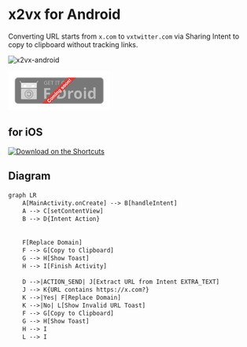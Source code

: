 # x2vx for Android
Converting URL starts from `x.com` to `vxtwitter.com` via Sharing Intent to copy to clipboard without tracking links.

![x2vx-android](https://github.com/unlimish/x2vx-android/assets/14168376/43e35eaa-3657-41a2-9499-0ada2e9b633e)

 [<img src="https://raw.githubusercontent.com/enricocid/fdroid-custom-badges/main/badge_get-it-on-coming-soon.png"
    alt="Get it on F-Droid"
    height="80">](https://f-droid.org/packages/sh.unlimi.x2vx/)


## for iOS

  [<img src="https://github.com/unlimish/x2vx-android/assets/14168376/053ed578-32be-4bd1-ab52-73d6cf69c0b0"
    alt="Download on the Shortcuts"
    height="80">](https://www.icloud.com/shortcuts/fadff2730bd34ccba6f4d4b0c3761824)

## Diagram

```mermaid
graph LR
    A[MainActivity.onCreate] --> B[handleIntent]
    A --> C[setContentView]
    B --> D{Intent Action}
    

    F[Replace Domain]
    F --> G[Copy to Clipboard]
    G --> H[Show Toast]
    H --> I[Finish Activity]
    
    D -->|ACTION_SEND| J[Extract URL from Intent EXTRA_TEXT]
    J --> K{URL contains https://x.com?}
    K -->|Yes| F[Replace Domain]
    K -->|No| L[Show Invalid URL Toast]
    F --> G[Copy to Clipboard]
    G --> H[Show Toast]
    H --> I
    L --> I
```

